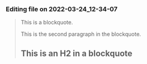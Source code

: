

### Editing file on 2022-03-24_12-34-07

> This is a blockquote.
>
> This is the second paragraph in the blockquote.
>
> ## This is an H2 in a blockquote


